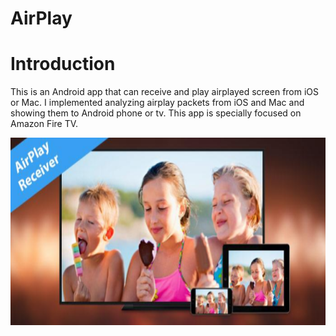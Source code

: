 # AirPlay

# Introduction
This is an Android app that can receive and play airplayed screen from iOS or Mac.
I implemented analyzing airplay packets from iOS and Mac and showing them to Android phone or tv.
This app is specially focused on Amazon Fire TV.

<img src="Screens/img.png" weight ="300" height="300"/>
